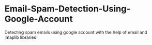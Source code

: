 # Email-Spam-Detection-Using-Google-Account
Detecting spam emails using google account with the help of email and imaplib libraries
